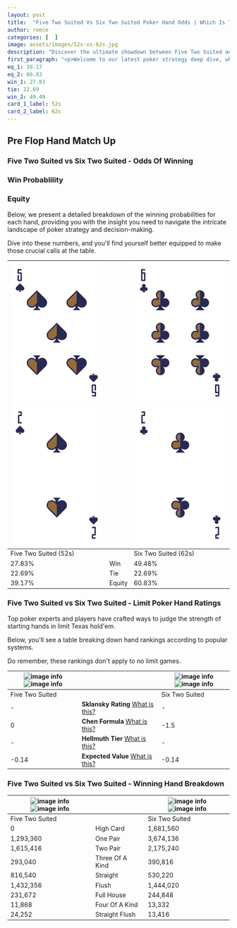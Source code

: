 ```yaml
---
layout: post
title:  "Five Two Suited Vs Six Two Suited Poker Hand Odds | Which Is The Better Hand In Poker? A Complete Guide"
author: reece
categories: [  ]
image: assets/images/52s-vs-62s.jpg
description: "Discover the ultimate showdown between Five Two Suited and Six Two Suited in poker! Uncover the odds, strategies, and scenarios where one hand triumphs over the other. Get ready to up your poker game with this thrilling analysis."
first_paragraph: "<p>Welcome to our latest poker strategy deep dive, where we're pitting two distinct hands against each other in a high-stakes showdown: Five Two Suited vs Six Two Suited.</p><p>In the dynamic world of poker, every decision counts, and knowing which hand holds the upper hand is key to your success at the table.</p><p>In this article, we'll dissect these two hands, explore the scenarios where one dominates the other, and equip you with the knowledge to make strategic choices that can tip the odds in your favor.</p><p>Get ready to unravel the intriguing dynamics of these poker hands and elevate your game to new heights.</p>"
eq_1: 39.17
eq_2: 60.83
win_1: 27.83
tie: 22.69
win_2: 49.48
card_1_label: 52s
card_2_label: 62s
---
```




[comment]: # (sp0)

## Pre Flop Hand Match Up

<div class="table hand-ratings" markdown="1"> 



### Five Two Suited vs Six Two Suited - Odds Of Winning


  
<div class="row graphs"> 
<div class="col-lg-6">
    <h3>Win Probablility</h3>
    <canvas id="WinChart"></canvas>
</div>
<div class="col-lg-6">
    <h3>Equity</h3>
    <canvas id="EquityChart"></canvas>
</div>
</div>

  Below, we present a detailed breakdown of the winning probabilities for each hand, providing you with the insight you need to navigate the intricate landscape of poker strategy and decision-making. 

Dive into these numbers, and you'll find yourself better equipped to make those crucial calls at the table.


    
| ![image info](assets/images/hand1/5.png) ![image info](assets/images/hand1/2.png) |  | ![image info](assets/images/hand2/6.png) ![image info](assets/images/hand2/2.png) |
| -------- | -------- | -------- |
| Five Two Suited (52s) |  | Six Two Suited (62s) |
| 27.83% | Win | 49.48% |
| 22.69% | Tie | 22.69% |
| 39.17% | Equity | 60.83% |




[comment]: # (sp1)



### Five Two Suited vs Six Two Suited - Limit Poker Hand Ratings

Top poker experts and players have crafted ways to judge the strength of starting hands in limit Texas hold'em. 

Below, you'll see a table breaking down hand rankings according to popular systems. 

Do remember, these rankings don't apply to no limit games.


    
| ![image info](https://www.riverpairs.com/assets/images/hand1/5.png) ![image info](https://www.riverpairs.com/assets/images/hand1/2.png) |  | ![image info](https://www.riverpairs.com/assets/images/hand2/6.png) ![image info](https://www.riverpairs.com/assets/images/hand2/2.png) |
| -------- | -------- | -------- |
| Five Two Suited |  | Six Two Suited |
| - | **Sklansky Rating** [What is this?](/sklansky-rating-explained) | - |
| 0 | **Chen Formula** [What is this?](/chen-formula-explained) | -1.5 |
| - | **Hellmuth Tier** [What is this?](/Hellmuth-tier-explained) | - |
| -0.14 | **Expected Value** [What is this?](/expected-value-explained) | -0.14 |




[comment]: # (sp2)



### Five Two Suited vs Six Two Suited - Winning Hand Breakdown


    
| ![image info](https://www.riverpairs.com/assets/images/hand1/5.png) ![image info](https://www.riverpairs.com/assets/images/hand1/2.png) |  | ![image info](https://www.riverpairs.com/assets/images/hand2/6.png) ![image info](https://www.riverpairs.com/assets/images/hand2/2.png) |
| -------- | -------- | -------- |
| Five Two Suited |  | Six Two Suited |
| 0 | High Card | 1,681,560 |
| 1,293,360 | One Pair | 3,674,136 |
| 1,615,416 | Two Pair | 2,175,240 |
| 293,040 | Three Of A Kind | 390,816 |
| 816,540 | Straight | 530,220 |
| 1,432,356 | Flush | 1,444,020 |
| 231,672 | Full House | 244,848 |
| 11,868 | Four Of A Kind | 13,332 |
| 24,252 | Straight Flush | 13,416 |




[comment]: # (sp3)



</div>

[comment]: # (sp4)



[comment]: # (sp5)

